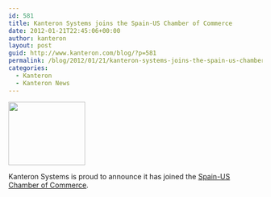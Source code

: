 ```yaml
---
id: 581
title: Kanteron Systems joins the Spain-US Chamber of Commerce
date: 2012-01-21T22:45:06+00:00
author: kanteron
layout: post
guid: http://www.kanteron.com/blog/?p=581
permalink: /blog/2012/01/21/kanteron-systems-joins-the-spain-us-chamber-of-commerce/
categories:
  - Kanteron
  - Kanteron News
---
```

<img class="aligncenter" title="SUSCC Logo" src="http://sgn-group.com/wp-content/files_mf/cache/th_df63d629c7f867654923d2eeb9e4da30_logo2p.png" alt="" width="152" height="126" />

Kanteron Systems is proud to announce it has joined the <a title="http://www.spainuscc.org/" href="http://www.spainuscc.org/" target="_blank">Spain-US Chamber of Commerce</a>.